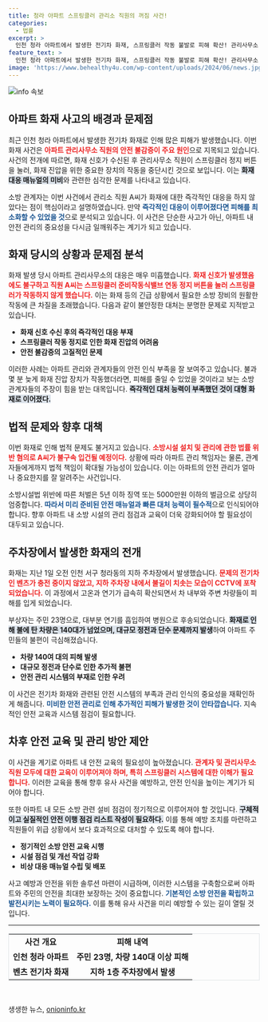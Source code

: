 ```yaml
---
title: 청라 아파트 스프링클러 관리소 직원의 꺼짐 사건!
categories:
  - 법률
excerpt: >
  인천 청라 아파트에서 발생한 전기차 화재, 스프링클러 작동 불발로 피해 확산! 관리사무소 직원의 안전 불감증이 부른 참사, 경찰 수사 착수 예정. 화재 신호 수신 후 정지 버튼을 눌러 피해 키운 A씨, 소방시설법 위반 혐의로 입건될 듯.
feature_text: >
  인천 청라 아파트에서 발생한 전기차 화재, 스프링클러 작동 불발로 피해 확산! 관리사무소 직원의 안전 불감증이 부른 참사, 경찰 수사 착수 예정. 화재 신호 수신 후 정지 버튼을 눌러 피해 키운 A씨, 소방시설법 위반 혐의로 입건될 듯.
image: 'https://www.behealthy4u.com/wp-content/uploads/2024/06/news.jpg'
---
```


<p><img src="https://www.behealthy4u.com/wp-content/uploads/2024/06/news.jpg" alt="info 속보" /></p>

<h2 data-ke-size="size26">아파트 화재 사고의 배경과 문제점</h2>  

<p data-ke-size="size16">최근 인천 청라 아파트에서 발생한 전기차 화재로 인해 많은 피해가 발생했습니다. 이번 화재 사건은 <b><span style="color: #ee2323;">아파트 관리사무소 직원의 안전 불감증이 주요 원인</span></b>으로 지목되고 있습니다. 사건의 전개에 따르면, 화재 신호가 수신된 후 관리사무소 직원이 스프링클러 정지 버튼을 눌러, 화재 진압을 위한 중요한 장치의 작동을 중단시킨 것으로 보입니다. 이는 <b><span style="background-color: #21538527;">화재 대응 매뉴얼의 미비</span></b>와 관련한 심각한 문제를 나타내고 있습니다. </p>  

<p data-ke-size="size16">소방 관계자는 이번 사건에서 관리소 직원 A씨가 화재에 대한 즉각적인 대응을 하지 않았다는 점이 핵심이라고 설명하였습니다. 만약 <b><span style="color: #1a5490;">즉각적인 대응이 이루어졌다면 피해를 최소화할 수 있었을 것</span></b>으로 분석되고 있습니다. 이 사건은 단순한 사고가 아닌, 아파트 내 안전 관리의 중요성을 다시금 일깨워주는 계기가 되고 있습니다. </p>  

<h2 data-ke-size="size26">화재 당시의 상황과 문제점 분석</h2>  

<p data-ke-size="size16">화재 발생 당시 아파트 관리사무소의 대응은 매우 미흡했습니다. <b><span style="color: #ee2323;">화재 신호가 발생했음에도 불구하고 직원 A씨는 스프링클러 준비작동식밸브 연동 정지 버튼을 눌러 스프링클러가 작동하지 않게 했습니다.</span></b> 이는 화재 등의 긴급 상황에서 필요한 소방 장비의 원활한 작동에 큰 차질을 초래했습니다. 다음과 같이 불안정한 대처는 분명한 문제로 지적받고 있습니다.</p>  

<ul>  
  <li><b>화재 신호 수신 후의 즉각적인 대응 부재</b></li>  
  <li><b>스프링클러 작동 정지로 인한 화재 진압의 어려움</b></li>  
  <li><b>안전 불감증의 고질적인 문제</b></li>  
</ul>  

<p data-ke-size="size16">이러한 사례는 아파트 관리와 관계자들의 안전 인식 부족을 잘 보여주고 있습니다. 불과 몇 분 늦게 화재 진압 장치가 작동했더라면, 피해를 줄일 수 있었을 것이라고 보는 소방관계자들의 주장이 힘을 받는 대목입니다. <b><span style="background-color: #21538527;">즉각적인 대처 능력이 부족했던 것이 대형 화재로 이어졌다.</span></b></p>  

<h2 data-ke-size="size26">법적 문제와 향후 대책</h2>  

<p data-ke-size="size16">이번 화재로 인해 법적 문제도 불거지고 있습니다. <b><span style="color: #ee2323;">소방시설 설치 및 관리에 관한 법률 위반 혐의로 A씨가 불구속 입건될 예정이다.</span></b> 상황에 따라 아파트 관리 책임자는 물론, 관계자들에게까지 법적 책임이 확대될 가능성이 있습니다. 이는 아파트의 안전 관리가 얼마나 중요한지를 잘 알려주는 사건입니다.</p>  

<p data-ke-size="size16">소방시설법 위반에 따른 처벌은 5년 이하 징역 또는 5000만원 이하의 벌금으로 상당히 엄중합니다. <b><span style="color: #1a5490;">따라서 미리 준비된 안전 매뉴얼과 빠른 대처 능력이 필수적</span></b>으로 인식되어야 합니다. 향후 아파트 내 소방 시설의 관리 점검과 교육이 더욱 강화되어야 할 필요성이 대두되고 있습니다.</p>  

<h2 data-ke-size="size26">주차장에서 발생한 화재의 전개</h2>  

<p data-ke-size="size16">화재는 지난 1일 오전 인천 서구 청라동의 지하 주차장에서 발생했습니다. <b><span style="color: #ee2323;">문제의 전기차인 벤츠가 충전 중이지 않았고, 지하 주차장 내에서 불길이 치솟는 모습이 CCTV에 포착되었습니다.</span></b> 이 과정에서 고온과 연기가 급속히 확산되면서 차 내부와 주변 차량들이 피해를 입게 되었습니다.</p>  

<p data-ke-size="size16">부상자는 주민 23명으로, 대부분 연기를 흡입하여 병원으로 후송되었습니다. <b><span style="background-color: #21538527;">화재로 인해 불에 탄 차량은 140대가 넘었으며, 대규모 정전과 단수 문제까지 발생</span></b>하여 아파트 주민들의 불편이 극심해졌습니다. </p>  

<ul>  
  <li><b>차량 140여 대의 피해 발생</b></li>  
  <li><b>대규모 정전과 단수로 인한 추가적 불편</b></li>  
  <li><b>안전 관리 시스템의 부재로 인한 우려</b></li>  
</ul>  

<p data-ke-size="size16">이 사건은 전기차 화재와 관련된 안전 시스템의 부족과 관리 인식의 중요성을 재확인하게 해줍니다. <b><span style="color: #1a5490;">미비한 안전 관리로 인해 추가적인 피해가 발생한 것이 안타깝습니다.</span></b> 지속적인 안전 교육과 시스템 점검이 필요합니다.</p>  

<h2 data-ke-size="size26">차후 안전 교육 및 관리 방안 제안</h2>  

<p data-ke-size="size16">이 사건을 계기로 아파트 내 안전 교육의 필요성이 높아졌습니다. <b><span style="color: #ee2323;">관계자 및 관리사무소 직원 모두에 대한 교육이 이루어져야 하며, 특히 스프링클러 시스템에 대한 이해가 필요합니다.</span></b> 이러한 교육을 통해 향후 유사 사건을 예방하고, 안전 인식을 높이는 계기가 되어야 합니다.</p>  

<p data-ke-size="size16">또한 아파트 내 모든 소방 관련 설비 점검이 정기적으로 이루어져야 할 것입니다. <b><span style="background-color: #21538527;">구체적이고 실질적인 안전 이행 점검 리스트 작성이 필요하다.</span></b> 이를 통해 예방 조치를 마련하고 직원들이 위급 상황에서 보다 효과적으로 대처할 수 있도록 해야 합니다.</p>  

<ul>  
  <li><b>정기적인 소방 안전 교육 시행</b></li>  
  <li><b>시설 점검 및 개선 작업 강화</b></li>  
  <li><b>비상 대응 매뉴얼 수립 및 배포</b></li>  
</ul>  

<p data-ke-size="size16">사고 예방과 안전을 위한 솔루션 마련이 시급하며, 이러한 시스템을 구축함으로써 아파트와 주민의 안전을 최대한 보장하는 것이 중요합니다. <b><span style="color: #1a5490;">기본적인 소방 안전을 확립하고 발전시키는 노력이 필요하다.</span></b> 이를 통해 유사 사건을 미리 예방할 수 있는 길이 열릴 것입니다.</p>  

<hr>  

<table style="width: 100%; border: 1px solid #dee2e6;">  
  <tr>  
    <td style="text-align: center; height: 17px;"><b>사건 개요</b></td>  
    <td style="text-align: center; height: 17px;"><b>피해 내역</b></td>  
  </tr>  
  <tr>  
    <td style="text-align: center; height: 17px;"><b>인천 청라 아파트</b></td>  
    <td style="text-align: center; height: 17px;"><b>주민 23명, 차량 140대 이상 피해</b></td>  
  </tr>  
  <tr>  
    <td style="text-align: center; height: 17px;"><b>벤츠 전기차 화재</b></td>  
    <td style="text-align: center; height: 17px;"><b>지하 1층 주차장에서 발생</b></td>  
  </tr>  
</table>  

<p data-ke-size="size16">&nbsp;</p>
생생한 뉴스, <a href="https://onioninfo.kr" rel="dofollow">onioninfo.kr</a>


